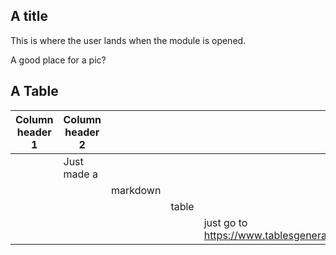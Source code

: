 ## A title

This is where the user lands when the module is opened. 

A good place for a pic?

## A Table

| Column header 1 	|     Column header 2         	|          	|       	|                                                            	|
|-------	|--------------	|----------	|-------	|------------------------------------------------------------	|
|       	| Just made a  	|          	|       	|                                                            	|
|       	|              	| markdown 	|       	|                                                            	|
|       	|              	|          	| table 	|                                                            	|
|       	|              	|          	|       	| just go to https://www.tablesgenerator.com/markdown_tables 	|

